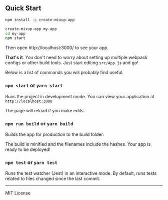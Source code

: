 ## Quick Start

```bash
npm install -g create-mixup-app

create-mixup-app my-app
cd my-app
npm start
```

Then open http://localhost:3000/ to see your app.


**That's it**. You don't need to worry about setting up multiple webpack configs or other build tools. Just start editing `src/App.js` and go!

Below is a list of commands you will probably find useful.

### `npm start` or `yarn start`

Runs the project in development mode.
You can view your application at `http://localhost:3000`

The page will reload if you make edits.

### `npm run build` or `yarn build`

Builds the app for production to the build folder.

The build is minified and the filenames include the hashes.
Your app is ready to be deployed!

### `npm test` or `yarn test`

Runs the test watcher (Jest) in an interactive mode.
By default, runs tests related to files changed since the last commit.

---

MIT License

